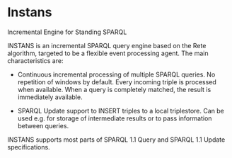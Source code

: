 Instans
=======

Incremental Engine for Standing SPARQL

INSTANS is an incremental SPARQL query engine based on the Rete algorithm, targeted to be a flexible
event processing agent. The main characteristics are:

* Continuous incremental processing of multiple SPARQL queries. No repetition of windows by
default. Every incoming triple is processed when available. When a query is completely matched, the
result is immediately available.

* SPARQL Update support to INSERT triples to a local triplestore. Can be used e.g. for storage of
intermediate results or to pass information between queries.

INSTANS supports most parts of SPARQL 1.1 Query and SPARQL 1.1 Update specifications. 


